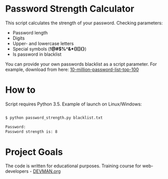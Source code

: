 # Password Strength Calculator

This script calculates the strength of your password. Checking parameters:
* Password length
* Digits
* Upper- and lowercase letters
* Special symbols (**!@#$%^&\*()[]{}**)
* Is password in blacklist

You can provide your own passwords blacklist as a script parameter. For example, download from here:
[10-million-password-list-top-100](https://github.com/danielmiessler/SecLists/blob/master/Passwords/Common-Credentials/10-million-password-list-top-100.txt)

# How to

Script requires Python 3.5. Example of launch on Linux/Windows:

```bash

$ python password_strength.py blacklist.txt

Password:
Password strength is: 8

```

# Project Goals

The code is written for educational purposes. Training course for web-developers - [DEVMAN.org](https://devman.org)
